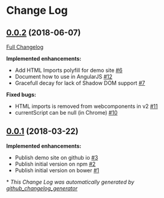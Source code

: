 # Change Log

## [0.0.2](https://github.com/grtjn/view-binary-element/tree/0.0.2) (2018-06-07)
[Full Changelog](https://github.com/grtjn/view-binary-element/compare/0.0.1...0.0.2)

**Implemented enhancements:**

- Add HTML Imports polyfill for demo site [\#6](https://github.com/grtjn/view-binary-element/issues/6)
- Document how to use in AngularJS [\#12](https://github.com/grtjn/view-binary-element/issues/12)
- Gracefull decay for lack of Shadow DOM support [\#7](https://github.com/grtjn/view-binary-element/issues/7)

**Fixed bugs:**

- HTML imports is removed from webcomponents in v2 [\#11](https://github.com/grtjn/view-binary-element/issues/11)
- currentScript can be null \(in Chrome\) [\#10](https://github.com/grtjn/view-binary-element/issues/10)

## [0.0.1](https://github.com/grtjn/view-binary-element/tree/0.0.1) (2018-03-22)
**Implemented enhancements:**

- Publish demo site on github io [\#3](https://github.com/grtjn/view-binary-element/issues/3)
- Publish initial version on npm [\#2](https://github.com/grtjn/view-binary-element/issues/2)
- Publish initial version on bower [\#1](https://github.com/grtjn/view-binary-element/issues/1)



\* *This Change Log was automatically generated by [github_changelog_generator](https://github.com/skywinder/Github-Changelog-Generator)*